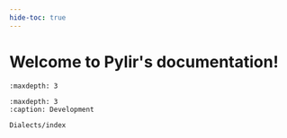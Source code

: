 ```yaml
---
hide-toc: true
---
```


# Welcome to Pylir's documentation!

```{toctree}
:maxdepth: 3

```

```{toctree}
:maxdepth: 3
:caption: Development

Dialects/index
```

